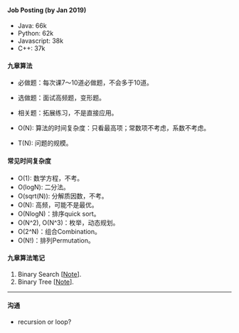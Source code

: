 #### Job Posting (by Jan 2019)
* Java: 66k
* Python: 62k
* Javascript: 38k
* C++: 37k

#### 九章算法
* 必做题：每次课7～10道必做题，不会多于10道。
* 选做题：面试高频题，变形题。
* 相关题：拓展练习，不是直接应用。

* O(N): 算法的时间复杂度：只看最高项；常数项不考虑，系数不考虑。
* T(N): 问题的规模。

#### 常见时间复杂度
* O(1): 数学方程，不考。
* O(logN): 二分法。
* O(sqrt(N)): 分解质因数，不考。
* O(N): 高频，可能不是最优。
* O(NlogN)：排序quick sort。
* O(N^2), O(N^3)：枚举，动态规划。
* O(2^N)：组合Combination。
* O(N!)：排列Permutation。

#### 九章算法笔记
1. Binary Search [[Note](binary_search)].
1. Binary Tree [[Note](tree)].
___
#### 沟通
* recursion or loop?
